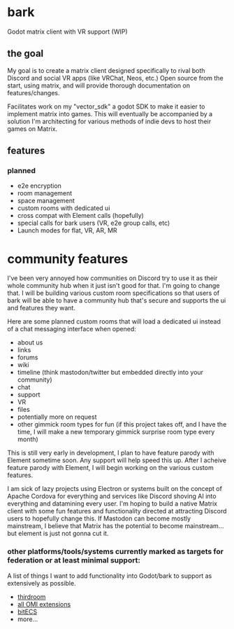 # bark
Godot matrix client with VR support (WIP)

## the goal

My goal is to create a matrix client designed specifically to rival both Discord and social VR apps (like VRChat, Neos, etc.)
Open source from the start, using matrix, and will provide thorough documentation on features/changes.

Facilitates work on my "vector_sdk" a godot SDK to make it easier to implement matrix into games. This will eventually be accompanied by a solution I'm architecting for various methods of indie devs to host their games on Matrix.



## features

### planned

- e2e encryption
- room management
- space management
- custom rooms with dedicated ui
- cross compat with Element calls (hopefully)
- special calls for bark users (VR, e2e group calls, etc)
- Launch modes for flat, VR, AR, MR


# community features

I've been very annoyed how communities on Discord try to use it as their whole community hub when it just isn't good for that.
I'm going to change that. I will be building various custom room specifications so that users of bark will be able to have a community hub that's secure and supports the ui and features they want.

Here are some planned custom rooms that will load a dedicated ui instead of a chat messaging interface when opened:

- about us
- links
- forums
- wiki
- timeline (think mastodon/twitter but embedded directly into your community)
- chat
- support
- VR
- files
- potentially more on request
- other gimmick room types for fun (if this project takes off, and I have the time, I will make a new temporary gimmick surprise room type every month)



This is still very early in development, I plan to have feature parody with Element sometime soon. Any support will help speed this up.
After I acheive feature parody with Element, I will begin working on the various custom features. 

I am sick of lazy projects using Electron or systems built on the concept of Apache Cordova for everything and services like Discord shoving AI into everything and datamining every user. 
I'm hoping to build a native Matrix client with some fun features and functionality directed at attracting Discord users to hopefully change this.
If Mastodon can become mostly mainstream, I believe that Matrix has the potential to become mainstream... but element is just not gonna cut it.


### other platforms/tools/systems currently marked as targets for federation or at least minimal support:

A list of things I want to add functionality into Godot/bark to support as extensively as possible.

- [thirdroom](https://github.com/matrix-org/thirdroom/)
- [all OMI extensions](https://github.com/omigroup)
- [bitECS](https://github.com/NateTheGreatt/bitECS)
- more...


